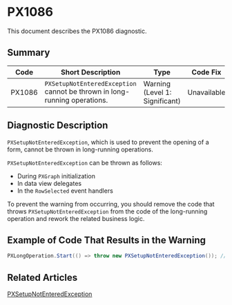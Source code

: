 # PX1086
This document describes the PX1086 diagnostic.

## Summary

| Code   | Short Description                                                         | Type                           | Code Fix    | 
| ------ | ------------------------------------------------------------------------- | ------------------------------ | ----------- | 
| PX1086 | `PXSetupNotEnteredException` cannot be thrown in long-running operations. | Warning (Level 1: Significant) | Unavailable |

## Diagnostic Description

`PXSetupNotEnteredException`, which is used to prevent the opening of a form, cannot be thrown in long-running operations.

`PXSetupNotEnteredException` can be thrown as follows:

 - During `PXGraph` initialization
 - In data view delegates
 - In the `RowSelected` event handlers

To prevent the warning from occurring, you should remove the code that throws `PXSetupNotEnteredException` from the code of the long-running operation and rework the related business logic.

## Example of Code That Results in the Warning

```C#
PXLongOperation.Start(() => throw new PXSetupNotEnteredException()); // The PX1086 warning is displayed for this line.
```

## Related Articles

[PXSetupNotEnteredException](https://help.acumatica.com/Help?ScreenId=ShowWiki&pageid=769bd576-053c-7d27-e7db-c63276e4f07f)